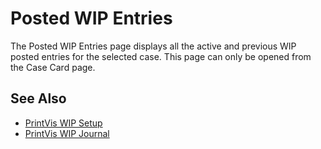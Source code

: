 # Posted WIP Entries

The Posted WIP Entries page displays all the active and previous WIP posted entries for the selected case. This page can only be opened from the Case Card page.

## See Also

- <a href="../pvswipsetup/" target="_self">PrintVis WIP Setup</a>
- <a href="../pvswipjournal/" target="_self">PrintVis WIP Journal</a>